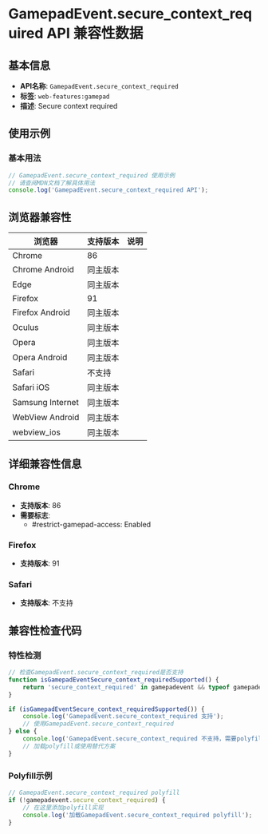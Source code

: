 # GamepadEvent.secure_context_required API 兼容性数据

## 基本信息

- **API名称**: `GamepadEvent.secure_context_required`
- **标签**: `web-features:gamepad`
- **描述**: Secure context required

## 使用示例

### 基本用法

```javascript
// GamepadEvent.secure_context_required 使用示例
// 请查阅MDN文档了解具体用法
console.log('GamepadEvent.secure_context_required API');
```

## 浏览器兼容性

| 浏览器 | 支持版本 | 说明 |
|--------|----------|------|
| Chrome | 86 |  |
| Chrome Android | 同主版本 |  |
| Edge | 同主版本 |  |
| Firefox | 91 |  |
| Firefox Android | 同主版本 |  |
| Oculus | 同主版本 |  |
| Opera | 同主版本 |  |
| Opera Android | 同主版本 |  |
| Safari | 不支持 |  |
| Safari iOS | 同主版本 |  |
| Samsung Internet | 同主版本 |  |
| WebView Android | 同主版本 |  |
| webview_ios | 同主版本 |  |

## 详细兼容性信息

### Chrome

- **支持版本**: 86
- **需要标志**: 
  - #restrict-gamepad-access: Enabled

### Firefox

- **支持版本**: 91

### Safari

- **支持版本**: 不支持

## 兼容性检查代码

### 特性检测

```javascript
// 检查GamepadEvent.secure_context_required是否支持
function isGamepadEventSecure_context_requiredSupported() {
    return 'secure_context_required' in gamepadevent && typeof gamepadevent.secure_context_required === 'function';
}

if (isGamepadEventSecure_context_requiredSupported()) {
    console.log('GamepadEvent.secure_context_required 支持');
    // 使用GamepadEvent.secure_context_required
} else {
    console.log('GamepadEvent.secure_context_required 不支持，需要polyfill');
    // 加载polyfill或使用替代方案
}
```

### Polyfill示例

```javascript
// GamepadEvent.secure_context_required polyfill
if (!gamepadevent.secure_context_required) {
    // 在这里添加polyfill实现
    console.log('加载GamepadEvent.secure_context_required polyfill');
}
```

